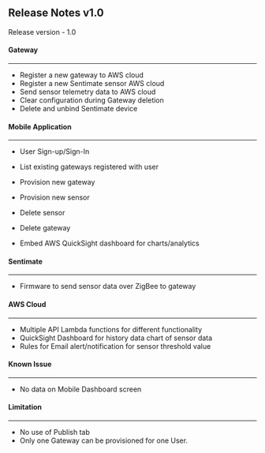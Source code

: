 ## Release Notes v1.0

Release version - 1.0



#### Gateway

---------------------

* Register a new gateway to AWS cloud
* Register a new Sentimate sensor AWS cloud
* Send sensor telemetry data to AWS cloud
* Clear configuration during Gateway deletion
* Delete and unbind Sentimate device



#### Mobile Application

-------------------

* User Sign-up/Sign-In

* List existing gateways registered with user

* Provision new gateway

* Provision new sensor

* Delete sensor

* Delete gateway

* Embed AWS QuickSight dashboard for charts/analytics

  

#### Sentimate

-----------------------

* Firmware to send sensor data over ZigBee to gateway



#### AWS Cloud 

-----------

* Multiple API Lambda functions for different functionality
* QuickSight Dashboard for history data chart of sensor data
* Rules for Email alert/notification for sensor threshold value



#### **Known Issue**

--------------------

* No data on Mobile Dashboard screen

  

#### **Limitation**

-----------------

* No use of Publish tab
* Only one Gateway can be provisioned for one User.